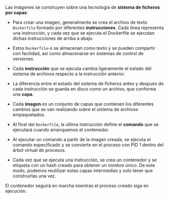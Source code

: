 Las imágenes se construyen sobre una tecnología de **sistema de ficheros por capas**:

- Para crear una imagen, generalmente se crea el archivo de texto `Dockerfile` formado por diferentes **instrucciones**. Cada línea representa una instrucción, y cada vez que se ejecuta el Dockerfile se ejecutan dichas instrucciones de arriba a abajo.

- Estos `Dockerfile`-s se almacenan como texto y se pueden compartir con facilidad, así como almacenarse en sistemas de control de versiones.

- Cada **instrucción** que se ejecuta cambia ligeramente el estado del sistema de archivos respecto a la instrucción anterior.

- La diferencia entre el estado del sistema de ficheros antes y después de cada instrucción se guarda en disco como un archivo, que conforma una **capa**.

- Cada **imagen** es un conjunto de capas que contienen los diferentes cambios que se van realizando sobre el sistema de archivos empaquetados.

- Al final del `Dockerfile`, la última instrucción define el **comando** que se ejecutará cuando arranquemos el contenedor.

- Al ejecutar un comando a partir de la imagen creada, se ejecuta el comando especificado y se convierte en el proceso con PID 1 dentro del árbol virtual de procesos.

- Cada vez que se ejecuta una instrucción, se crea un contenedor y se etiqueta con un hash creado para obtener un nombre único. De este modo, podemos reutilizar estas capas intermedias y solo tener que construirlas una vez.


El contenedor seguirá en marcha mientras el proceso creado siga en ejecución.